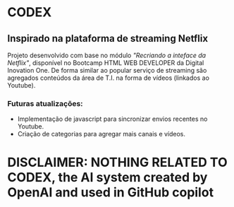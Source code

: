 # CODEX
## Inspirado na plataforma de streaming Netflix

Projeto desenvolvido com base no módulo *"Recriando a inteface da Netflix"*, disponível no Bootcamp HTML WEB DEVELOPER da Digital Inovation One. De forma similar ao popular serviço de streaming são agregados conteúdos da área de T.I. na forma de vídeos (linkados ao Youtube).

### Futuras atualizações:
- Implementação de javascript para sincronizar envios recentes no Youtube.
- Criação de categorias para agregar mais canais e vídeos. 

# DISCLAIMER: NOTHING RELATED TO CODEX, the AI system created by OpenAI and used in GitHub copilot
